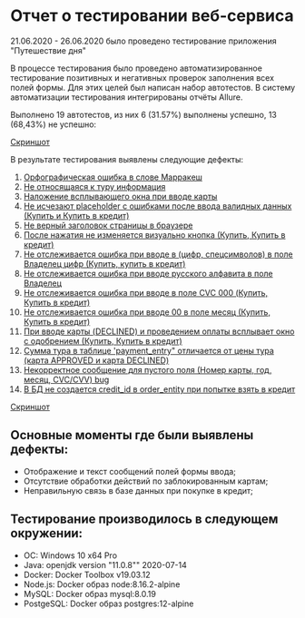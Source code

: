 # Отчет о тестировании веб-сервиса
21.06.2020 - 26.06.2020 было проведено тестирование приложения "Путешествие дня"

В процессе тестирования было проведено автоматизированное тестирование позитивных и негативных проверок заполнения всех полей формы. 
Для этих целей был написан набор автотестов. В систему автоматизации тестирования интегрированы отчёты Allure.

Выполнено 19 автотестов, из них 6 (31.57%) выполнены успешно, 13 (68,43%) не успешно:

[Скриншот](https://ibb.co/7JJBVRx)

В результате тестирования выявлены следующие дефекты:
1. [Орфографическая ошибка в слове Марракеш](https://github.com/Oleg2394/DiplomQa/issues/1)
1. [Не относящаяся к туру информация](https://github.com/Oleg2394/DiplomQa/issues/2)
1. [Наложение всплывающего окна при вводе карты](https://github.com/Oleg2394/DiplomQa/issues/3)
1. [Не исчезают placeholder с ошибками после ввода валидных данных (Купить и Купить в кредит)](https://github.com/Oleg2394/DiplomQa/issues/4)
1. [Не верный заголовок страницы в браузере](https://github.com/Oleg2394/DiplomQa/issues/5)
1. [После нажатия не изменяется визуально кнопка (Купить, Купить в кредит) ](https://github.com/Oleg2394/DiplomQa/issues/6)
1. [Не отслеживается ошибка при вводе в (цифр, спецсимволов) в поле Владелец цифр (Купить, купить в кредит)](https://github.com/Oleg2394/DiplomQa/issues/7)
1. [Не отслеживается ошибка при вводе русского алфавита в поле Владелец](https://github.com/Oleg2394/DiplomQa/issues/8)
1. [Не отслеживается ошибка при вводе в поле CVC 000 (Купить, Купить в кредит)](https://github.com/Oleg2394/DiplomQa/issues/9)
1. [Не отслеживается ошибка при вводе 00 в поле месяц (Купить, Купить в кредит)](https://github.com/Oleg2394/DiplomQa/issues/10)
1. [При вводе карты (DECLINED) и проведением оплаты всплывает окно с одобрением (Купить, Купить в кредит)](https://github.com/Oleg2394/DiplomQa/issues/11)
1. [Сумма тура в таблице 'payment_entry" отличается от цены тура (карта APPROVED и карта DECLINED)](https://github.com/Oleg2394/DiplomQa/issues/12)
1. [Некорректное сообщение для пустого поля (Номер карты, год, месяц, CVC/CVV) bug](https://github.com/Oleg2394/DiplomQa/issues/13)
1. [В БД не создается credit_id в order_entity при попытке взять в кредит](https://github.com/Oleg2394/DiplomQa/issues/14)

[Скриншот](https://ibb.co/WgYcd3d)

## Основные моменты где были выявлены дефекты:

* Отображение и текст сообщений полей формы ввода;
* Отсутствие обработки действий по заблокированным картам;
* Неправильную связь в базе данных при покупке в кредит;

## Тестирование производилось в следующем окружении:

* ОС: Windows 10 x64 Pro
* Java: openjdk version "11.0.8"" 2020-07-14
* Docker: Docker Toolbox v19.03.12
* Node.js: Docker образ node:8.16.2-alpine
* MySQL: Docker образ mysql:8.0.19
* PostgeSQL: Docker образ postgres:12-alpine
